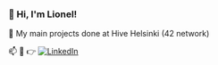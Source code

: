 ###  👋 Hi, I'm Lionel!

🫴 My main projects done at Hive Helsinki (42 network)

📫 💬 👉 [![LinkedIn](https://img.shields.io/badge/Lionel%20-%230077B5.svg?&style=flat&logo=linkedin&logoColor=white)](https://www.linkedin.com/in/lionelclerc/)


<!--
**liocle/liocle** is a ✨ _special_ ✨ repository because its `README.md` (this file) appears on your GitHub profile.

Here are some ideas to get you started:

- 🔭 I’m currently working on ...
- 🌱 I’m currently learning ...
- 👯 I’m looking to collaborate on ...
- 🤔 I’m looking for help with ...
- 💬 Ask me about ...
- 📫 How to reach me: ...
- 😄 Pronouns: ...
- ⚡ Fun fact: ...
-->
